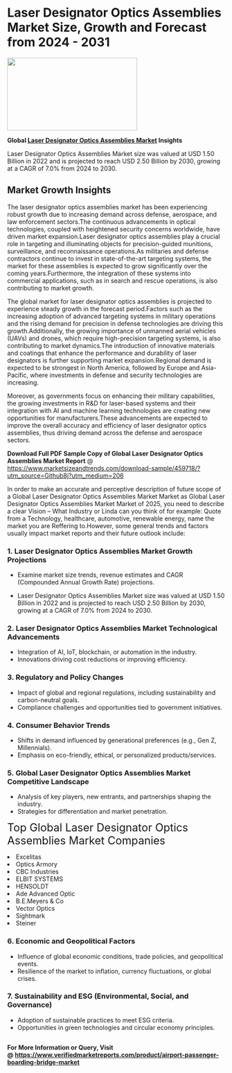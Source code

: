 <H1>Laser Designator Optics Assemblies Market Size, Growth and Forecast from 2024 - 2031</H1><img class="aligncenter size-medium wp-image-584254" src="https://thirdeyenews.in/wp-content/uploads/2024/09/Global-Market-Research-300x168.jpeg" alt="" width="300" height="168" /><p><strong>Global&nbsp;<a href="https://www.marketsizeandtrends.com/download-sample/459718/?utm_source=Github8j?utm_medium=206">Laser Designator Optics Assemblies Market</a> Insights</strong></p><p>Laser Designator Optics Assemblies Market size was valued at USD 1.50 Billion in 2022 and is projected to reach USD 2.50 Billion by 2030, growing at a CAGR of 7.0% from 2024 to 2030.</p><p><h2>Market Growth Insights</h2> <p>The laser designator optics assemblies market has been experiencing robust growth due to increasing demand across defense, aerospace, and law enforcement sectors.The continuous advancements in optical technologies, coupled with heightened security concerns worldwide, have driven market expansion.Laser designator optics assemblies play a crucial role in targeting and illuminating objects for precision-guided munitions, surveillance, and reconnaissance operations.As militaries and defense contractors continue to invest in state-of-the-art targeting systems, the market for these assemblies is expected to grow significantly over the coming years.Furthermore, the integration of these systems into commercial applications, such as in search and rescue operations, is also contributing to market growth.</p> <p>The global market for laser designator optics assemblies is projected to experience steady growth in the forecast period.Factors such as the increasing adoption of advanced targeting systems in military operations and the rising demand for precision in defense technologies are driving this growth.Additionally, the growing importance of unmanned aerial vehicles (UAVs) and drones, which require high-precision targeting systems, is also contributing to market dynamics.The introduction of innovative materials and coatings that enhance the performance and durability of laser designators is further supporting market expansion.Regional demand is expected to be strongest in North America, followed by Europe and Asia-Pacific, where investments in defense and security technologies are increasing.<p>Moreover, as governments focus on enhancing their military capabilities, the growing investments in R&D for laser-based systems and their integration with AI and machine learning technologies are creating new opportunities for manufacturers.These advancements are expected to improve the overall accuracy and efficiency of laser designator optics assemblies, thus driving demand across the defense and aerospace sectors.</p> <p><span class=""><strong>Download Full PDF Sample Copy of Global Laser Designator Optics Assemblies Market Report</strong> @ <a href="https://www.marketsizeandtrends.com/download-sample/459718/?utm_source=Github8j?utm_medium=206" target="_blank">https://www.marketsizeandtrends.com/download-sample/459718/?utm_source=Github8j?utm_medium=206</a></span></p><p>In order to make an accurate and perceptive description of future scope of a Global&nbsp;Laser Designator Optics Assemblies Market Market as Global&nbsp;Laser Designator Optics Assemblies Market Market of 2025, you need to describe a clear Vision &ndash; What Industry or Linda can you think of for example: Quote from a Technology, healthcare, automotive, renewable energy, name the market you are Reffering to.However, some general trends and factors usually impact market reports and their future outlook include:</p><h3>1.&nbsp;<strong>Laser Designator Optics Assemblies Market Growth Projections</strong></h3><ul><li>Examine market size trends, revenue estimates and CAGR (Compounded Annual Growth Rate) projections.</li><li><p>Laser Designator Optics Assemblies Market size was valued at USD 1.50 Billion in 2022 and is projected to reach USD 2.50 Billion by 2030, growing at a CAGR of 7.0% from 2024 to 2030.</p></li></ul><h3>2.&nbsp;<strong>Laser Designator Optics Assemblies Market Technological Advancements</strong></h3><ul><li>Integration of AI, IoT, blockchain, or automation in the industry.</li><li>Innovations driving cost reductions or improving efficiency.</li></ul><h3>3.&nbsp;<strong>Regulatory and Policy Changes</strong></h3><ul><li>Impact of global and regional regulations, including sustainability and carbon-neutral goals.</li><li>Compliance challenges and opportunities tied to government initiatives.</li></ul><h3>4.&nbsp;<strong>Consumer Behavior Trends</strong></h3><ul><li>Shifts in demand influenced by generational preferences (e.g., Gen Z, Millennials).</li><li>Emphasis on eco-friendly, ethical, or personalized products/services.</li></ul><h3>5.&nbsp;<strong>Global Laser Designator Optics Assemblies Market Competitive Landscape</strong></h3><ul><li>Analysis of key players, new entrants, and partnerships shaping the industry.</li><li>Strategies for differentiation and market penetration.</li></ul><p data-pm-slice="1 1 []"><span style="color: inherit; font-family: inherit; font-size: 25px;">Top Global Laser Designator Optics Assemblies Market Companies</span></p><div class="" data-test-id=""><p><li>Excelitas</li><li> Optics Armory</li><li> CBC Industries</li><li> ELBIT SYSTEMS</li><li> HENSOLDT</li><li> Ade Advanced Optic</li><li> B.E.Meyers & Co</li><li> Vector Optics</li><li> Sightmark</li><li> Steiner</li></p></div><h3>6.&nbsp;<strong>Economic and Geopolitical Factors</strong></h3><ul><li>Influence of global economic conditions, trade policies, and geopolitical events.</li><li>Resilience of the market to inflation, currency fluctuations, or global crises.</li></ul><h3>7.&nbsp;<strong>Sustainability and ESG (Environmental, Social, and Governance)</strong></h3><ul><li>Adoption of sustainable practices to meet ESG criteria.</li><li>Opportunities in green technologies and circular economy principles.</li></ul><h2><strong style="font-size: 14px;">For More Information or Query, Visit @&nbsp;</strong><a style="background-color: #ffffff; font-size: 14px;" href="https://www.marketsizeandtrends.com/report/laser-designator-optics-assemblies-market/" target="_blank">https://www.verifiedmarketreports.com/product/airport-passenger-boarding-bridge-market</a></h2>